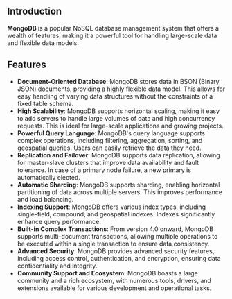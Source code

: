 ## Introduction

**MongoDB** is a popular NoSQL database management system that offers a wealth of features, making it a powerful tool for handling large-scale data and flexible data models.

## Features

- **Document-Oriented Database**: MongoDB stores data in BSON (Binary JSON) documents, providing a highly flexible data model. This allows for easy handling of varying data structures without the constraints of a fixed table schema.
- **High Scalability**: MongoDB supports horizontal scaling, making it easy to add servers to handle large volumes of data and high concurrency requests. This is ideal for large-scale applications and growing projects.
- **Powerful Query Language**: MongoDB's query language supports complex operations, including filtering, aggregation, sorting, and geospatial queries. Users can easily retrieve the data they need.
- **Replication and Failover**: MongoDB supports data replication, allowing for master-slave clusters that improve data availability and fault tolerance. In case of a primary node failure, a new primary is automatically elected.
- **Automatic Sharding**: MongoDB supports sharding, enabling horizontal partitioning of data across multiple servers. This improves performance and load balancing.
- **Indexing Support**: MongoDB offers various index types, including single-field, compound, and geospatial indexes. Indexes significantly enhance query performance.
- **Built-in Complex Transactions**: From version 4.0 onward, MongoDB supports multi-document transactions, allowing multiple operations to be executed within a single transaction to ensure data consistency.
- **Advanced Security**: MongoDB provides advanced security features, including access control, authentication, and encryption, ensuring data confidentiality and integrity.
- **Community Support and Ecosystem**: MongoDB boasts a large community and a rich ecosystem, with numerous tools, drivers, and extensions available for various development and operational tasks.
